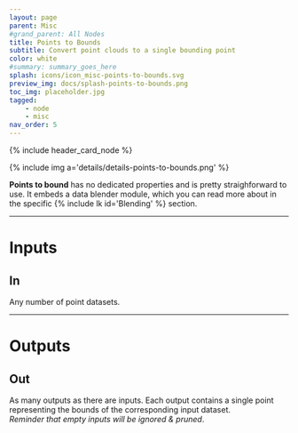 ```yaml
---
layout: page
parent: Misc
#grand_parent: All Nodes
title: Points to Bounds
subtitle: Convert point clouds to a single bounding point
color: white
#summary: summary_goes_here
splash: icons/icon_misc-points-to-bounds.svg
preview_img: docs/splash-points-to-bounds.png
toc_img: placeholder.jpg
tagged:
    - node
    - misc
nav_order: 5
---
```


{% include header_card_node %}

{% include img a='details/details-points-to-bounds.png' %} 

**Points to bound** has no dedicated properties and is pretty straighforward to use.
It embeds a data blender module, which you can read more about in the specific {% include lk id='Blending' %} section.

---
# Inputs
## In
Any number of point datasets.

---
# Outputs
## Out
As many outputs as there are inputs. Each output contains a single point representing the bounds of the corresponding input dataset.  
*Reminder that empty inputs will be ignored & pruned*.